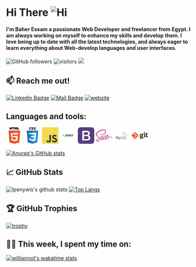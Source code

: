 
# Hi There <img src="https://user-images.githubusercontent.com/1303154/88677602-1635ba80-d120-11ea-84d8-d263ba5fc3c0.gif" width="30px" height="30px" alt="Hi">

#### I'm Baher Essam a passionate Web Developer and freelancer from Egypt. I am always working on myself to enhance my skills and develop them. I love being up to date with all the latest technologies, and always eager to learn everything about  Web-develop languages and user interfaces.

![GitHub followers](https://img.shields.io/github/followers/Baher-essam?label=Follow&style=social)
![visitors](https://visitor-badge.glitch.me/badge?page_id=Baher-essam)
[![](https://img.shields.io/badge/%F0%9F%93%9D-Resume-blue)](https://drive.google.com/file/d/1NKxVa9dyyU4YVLkWI_-IVWPGz3Xj_p0t/view?usp=sharing)
<br/>


## 📫 Reach me out!
[![Linkedin Badge](https://img.shields.io/badge/-linkedin-0e76a8?style=flat&labelColor=0e76a8&logo=linkedin&logoColor=white)](https://www.linkedin.com/in/baher-essam/) 
[![Mail Badge](https://img.shields.io/badge/-mail-c0392b?style=flat&labelColor=c0392b&logo=gmail&logoColor=white)](mailto:baher.essam@gmail.com)
[![website](https://img.shields.io/badge/Website-46a2f1.svg?&style=flat-square&logo=Google-Chrome&logoColor=white&link=https://baher-essam.com/)](https://baher-essam.com/)


## Languages and tools:  

<code><img height="45" src="https://raw.githubusercontent.com/github/explore/5c058a388828bb5fde0bcafd4bc867b5bb3f26f3/topics/html/html.png"></code>
<code><img height="45" src="https://raw.githubusercontent.com/github/explore/5c058a388828bb5fde0bcafd4bc867b5bb3f26f3/topics/css/css.png"></code>
<code><img height="45" src="https://raw.githubusercontent.com/github/explore/80688e429a7d4ef2fca1e82350fe8e3517d3494d/topics/javascript/javascript.png"></code>
<code><img height="45" src="https://raw.githubusercontent.com/github/explore/80688e429a7d4ef2fca1e82350fe8e3517d3494d/topics/jquery/jquery.png"></code>
<code><img height="45" src="https://raw.githubusercontent.com/github/explore/80688e429a7d4ef2fca1e82350fe8e3517d3494d/topics/bootstrap/bootstrap.png"></code>
<code><img height="45" src="https://raw.githubusercontent.com/github/explore/80688e429a7d4ef2fca1e82350fe8e3517d3494d/topics/sass/sass.png"></code>
<code><img height="45" src="https://raw.githubusercontent.com/github/explore/80688e429a7d4ef2fca1e82350fe8e3517d3494d/topics/mysql/mysql.png"></code>
<code><img height="45" src="https://raw.githubusercontent.com/github/explore/80688e429a7d4ef2fca1e82350fe8e3517d3494d/topics/git/git.png"></code>


[![Anurag's GitHub stats](https://github-readme-stats.vercel.app/api?username=Baher-essam=anuraghazra)](https://github.com/anuraghazra/github-readme-stats)


## 📈 GitHub Stats

![Ipenywis's github stats](https://github-readme-stats.vercel.app/api?username=Baher-essam&include_all_commits=true&count_private=true&show_icons=true&theme=tokyonight&hide=contribs,prs=ture)
[![Top Langs](https://github-readme-stats.vercel.app/api/top-langs/?username=baher-essam&langs_count=5&layout=compact&title_color=6aa6f8&text_color=38bcad&icon_color=6aa6f8&bg_color=1a1b27)](https://github.com/baher-essam/)

## 🏆 GitHub Trophies
[![trophy](https://github-profile-trophy.vercel.app/?username=Baher-essam&theme=nord&column=7)](https://github.com/ryo-ma/github-profile-trophy)

## 🧑‍💻  This week, I spent my time on:
[![willianrod's wakatime stats](https://github-readme-stats.vercel.app/api/wakatime?username=BaherEssam&line_height=27&title_color=6aa6f8&text_color=38bcad&icon_color=6aa6f8&bg_color=1a1b27)](https://github.com/anuraghazra/github-readme-stats)

